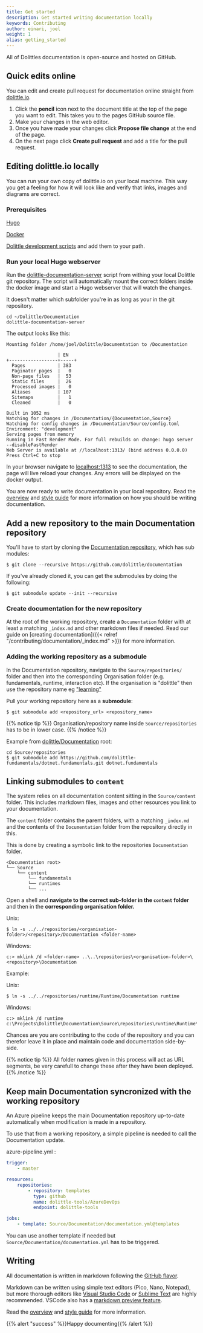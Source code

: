 ```yaml
---
title: Get started
description: Get started writing documentation locally
keywords: Contributing
author: einari, joel
weight: 1
alias: getting_started
---
```


All of Dolittles documentation is open-source and hosted on GitHub.

## Quick edits online
You can edit and create pull request for documentation online straight from [dolittle.io](https://dolittle.io/).

1. Click the **pencil** icon next to the document title at the top of the page you want to edit. This takes you to the pages GitHub source file.
2. Make your changes in the web editor.
3. Once you have made your changes click **Propose file change** at the end of the page.
4. On the next page click **Create pull request** and add a title for the pull request.

## Editing dolittle.io locally
You can run your own copy of dolittle.io on your local machine. This way you get a feeling for how it will look like and verify that links, images and diagrams are correct.

### Prerequisites
[Hugo](https://gohugo.io/getting-started/installing/#binary-cross-platform)

[Docker](https://www.docker.com/get-started)

[Dolittle development scripts](https://github.com/dolittle/Development/) and add them to your path.

### Run your local Hugo webserver

Run the [dolittle-documentation-server](https://github.com/dolittle/Development/blob/master/Source/Documentation/dolittle-documentation-server) script from withing your local Dolittle git repository. The script will automatically mount the correct folders inside the docker image and start a Hugo webserver that will watch the changes.

It doesn't matter which subfolder you're in as long as your in the git repository.

```
cd ~/Dolittle/Documentation
dolittle-documentation-server
```

The output looks like this:
```shell
Mounting folder /home/joel/Dolittle/Documentation to /Documentation

                   | EN
+------------------+-----+
  Pages            | 383
  Paginator pages  |   0
  Non-page files   |  53
  Static files     |  26
  Processed images |   0
  Aliases          | 107
  Sitemaps         |   1
  Cleaned          |   0

Built in 1052 ms
Watching for changes in /Documentation/{Documentation,Source}
Watching for config changes in /Documentation/Source/config.toml
Environment: "development"
Serving pages from memory
Running in Fast Render Mode. For full rebuilds on change: hugo server --disableFastRender
Web Server is available at //localhost:1313/ (bind address 0.0.0.0)
Press Ctrl+C to stop

```

In your browser navigate to [localhost:1313](localhost:1313) to see the documentation, the page will live reload your changes. Any errors will be displayed on the docker output.

You are now ready to write documentation in your local repository. Read the [overview](./overview.md) and [style guide](./style_guide) for more information on how you should be writing documentation.

## Add a new repository to the main Documentation repository

You'll have to start by cloning the [Documentation repository](https://github.com/dolittle/Documentation), which has sub modules:

```shell
$ git clone --recursive https://github.com/dolittle/documentation
```

If you've already cloned it, you can get the submodules by doing the following:

```shell
$ git submodule update --init --recursive
```

### Create documentation for the new repository

At the root of the working repository, create a `Documentation` folder with at least a matching `_index.md` and other
markdown files if needed. Read our guide on [creating documentation]({{< relref "/contributing/documentation/_index.md" >}}) for more information.

### Adding the working repository as a submodule

In the Documentation repository, navigate to the `Source/repositories/` folder and then into the corresponding Organisation folder (e.g. fundamentals, runtime, interaction etc). If the organisation is "dolittle" then use the repository name eg ["learning"](https://github.com/dolittle/Learning)

Pull your working repository here as a **submodule**:

```shell
$ git submodule add <repository_url> <repository_name>
```

{{% notice tip %}}
Organisation/repository name inside `Source/repositories` has to be in lower case.
{{% /notice %}}

Example from [dolittle/Documentation](https://github.com/dolittle/Documentation) root:

```shell
cd Source/repositories
$ git submodule add https://github.com/dolittle-fundamentals/dotnet.fundamentals.git dotnet.fundamentals
```

## Linking submodules to `content`

The system relies on all documentation content sitting in the `Source/content` folder. This includes markdown files, images and other resources you link to your documentation.

The `content` folder contains the parent folders, with a matching `_index.md` and the contents of the `Documentation` folder from the repository directly in this.

This is done by creating a symbolic link to the repositories `Documentation` folder.

```
<Documentation root>
└── Source
    └── content
        └── fundamentals
        └── runtimes
        └── ...
```

Open a shell and **navigate to the correct sub-folder in the `content` folder** and then in the **corresponding organisation folder.**

Unix:

```shell
$ ln -s ../../repositories/<organisation-folder>/<repository>/Documentation <folder-name>
```

Windows:

```shell
c:> mklink /d <folder-name> ..\..\repositories\<organisation-folder>\<repository>\Documentation
```

Example:

Unix:

```shell
$ ln -s ../../repositories/runtime/Runtime/Documentation runtime
```

Windows:

```shell
c:> mklink /d runtime c:\Projects\Dolittle\Documentation\Source\repositories\runtime\Runtime\Documentation
```

Chances are you are contributing to the code of the repository and you can therefor leave it in place and maintain
code and documentation side-by-side.

{{% notice tip %}}
All folder names given in this process will act as URL segments, be very carefull to change these after they have been deployed.
{{% /notice %}}

## Keep main Documentation syncronized with the working repository

An Azure pipeline keeps the main Documentation repository up-to-date automatically when modification is made in a repository.

To use that from a working repository, a simple pipeline is needed to call the Documentation update.

azure-pipeline.yml :

```yml
trigger:
    - master

resources:
    repositories:
        - repository: templates
          type: github
          name: dolittle-tools/AzureDevOps
          endpoint: dolittle-tools

jobs:
    - template: Source/Documentation/documentation.yml@templates
```

You can use another template if needed but `Source/Documentation/documentation.yml` has to be triggered.

## Writing

All documentation is written in markdown following the [GitHub flavor](https://github.github.com/gfm/). 

Markdown can be written using simple text editors (Pico, Nano, Notepad), but more thorough editors like [Visual Studio Code](http://code.visualstudio.com/) or [Sublime Text](http://sublimetext.com) are highly recommended. VSCode also has a [markdown preview feature](https://code.visualstudio.com/Docs/languages/markdown).

Read the [overview](./overview.md) and [style guide](./style_guide) for more information.

{{% alert "success" %}}Happy documenting{{% /alert %}}
